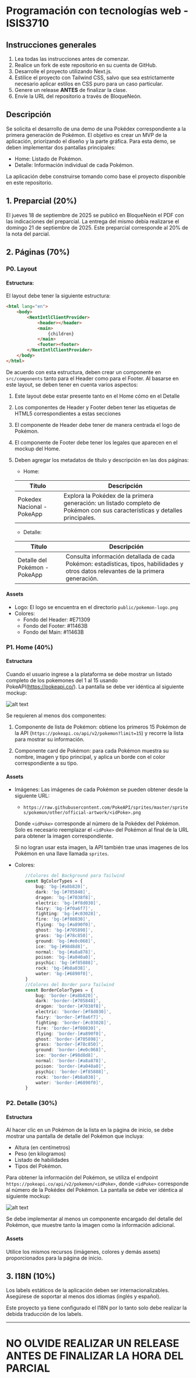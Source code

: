 # Programación con tecnologías web - ISIS3710

## Instrucciones generales

1. Lea todas las instrucciones antes de comenzar.
2. Realice un fork de este repositorio en su cuenta de GitHub.
3. Desarrolle el proyecto utilizando Next.js.
4. Estilice el proyecto con Tailwind CSS, salvo que sea estrictamente necesario aplicar estilos en CSS puro para un caso particular.
5. Genere un release **ANTES** de finalizar la clase.
6. Envíe la URL del repositorio a través de BloqueNeón.

## Descripción

Se solicita el desarrollo de una demo de una Pokédex correspondiente a la primera generación de Pokémon. El objetivo es crear un MVP de la aplicación, priorizando el diseño y la parte gráfica.
Para esta demo, se deben implementar dos pantallas principales:

* Home: Listado de Pokémon.
* Detalle: Información individual de cada Pokémon.

La aplicación debe construirse tomando como base el proyecto disponible en este repositorio.

## 1. Preparcial (20%)

El jueves 18 de septiembre de 2025 se publicó en BloqueNeón el PDF con las indicaciones del preparcial. La entrega del mismo debía realizarse el domingo 21 de septiembre de 2025. Este preparcial corresponde al 20% de la nota del parcial.

## 2. Páginas (70%)

### P0. Layout

#### Estructura:

El layout debe tener la siguiente estructura:

```html
<html lang="en">
    <body>
        <NextIntlClientProvider>
            <header></header>
            <main>
                {children}
            </main>
            <footer><footer>
        </NextIntlClientProvider>
    </body>
</html>
```

De acuerdo con esta estructura, deben crear un componente en `src/components` tanto para el Header como para el Footer. Al basarse en este layout, se deben tener en cuenta varios aspectos:
1. Este layout debe estar presente tanto en el Home cómo en el Detalle
2. Los componentes de Header y Footer deben tener las etiquetas de HTML5 correspondientes a estas secciones
3. El componente de Header debe tener de manera centrada el logo de Pokémon.
4. El componente de Footer debe tener los legales que aparecen en el mockup del Home.
5. Deben agregar los metadatos de título y descripción en las dos páginas:
    * Home: 

    | Título | Descripción |
    | ------ | ----------- |
    | Pokedex Nacional - PokeApp | Explora la Pokédex de la primera generación: un listado completo de Pokémon con sus características y detalles principales. |
    
    * Detalle:

    | Título | Descripción |
    | ------ | ----------- |
    | Detalle del Pokémon - PokeApp | Consulta información detallada de cada Pokémon: estadísticas, tipos, habilidades y otros datos relevantes de la primera generación. |

#### Assets
* Logo: El logo se encuentra en el directorio `public/pokemon-logo.png`
* Colores:
    * Fondo del Header: #E71309
    * Fondo del Footer: #11463B
    * Fondo del Main: #11463B

### P1. Home (40%)

#### Estructura

Cuando el usuario ingrese a la plataforma se debe mostrar un listado completo de los pokemones del 1 al 15 usando PokeAPI(https://pokeapi.co/). La pantalla se debe ver idéntica al siguiente mockup:

![alt text](image.png)

Se requieren al menos dos componentes:

1. Componente de lista de Pokémon: obtiene los primeros 15 Pokémon de la API (`https://pokeapi.co/api/v2/pokemon?limit=15`) y recorre la lista para mostrar su información.

2. Componente card de Pokémon: para cada Pokémon muestra su nombre, imagen y tipo principal, y aplica un borde con el color correspondiente a su tipo.

#### Assets
* Imágenes: Las imágenes de cada Pokémon se pueden obtener desde la siguiente URL:
    * `https://raw.githubusercontent.com/PokeAPI/sprites/master/sprites/pokemon/other/official-artwork/<idPoke>.png`

    Donde `<idPoke>` corresponde al número de la Pokédex del Pokémon. Solo es necesario reemplazar el `<idPoke>` del Pokémon al final de la URL para obtener la imagen correspondiente.

    Si no logran usar esta imagen, la API también trae unas imagenes de los Pokémon en una llave llamada `sprites`.
* Colores:

    ```ts
        //Colores del Background para Tailwind
        const BgColorTypes = {
            bug: 'bg-[#a8b820]',
            dark: 'bg-[#705848]',
            dragon: 'bg-[#7038f8]',
            electric: 'bg-[#f8d030]',
            fairy: 'bg-[#f0a6f7]',
            fighting: 'bg-[#c03028]',
            fire: 'bg-[#f08030]',
            flying: 'bg-[#a890f0]',
            ghost: 'bg-[#705898]',
            grass: 'bg-[#78c850]',
            ground: 'bg-[#e0c068]',
            ice: 'bg-[#98d8d8]',
            normal: 'bg-[#a8a878]',
            poison: 'bg-[#a040a0]',
            psychic: 'bg-[#f85888]',
            rock: 'bg-[#b8a038]',
            water: 'bg-[#6890f0]',
        }
        //Colores del Border para Tailwind
        const BorderColorTypes = {
            bug: 'border-[#a8b820]',
            dark: 'border-[#705848]',
            dragon: 'border-[#7038f8]',
            electric: 'border-[#f8d030]',
            fairy: 'border-[#f0a6f7]',
            fighting: 'border-[#c03028]',
            fire: 'border-[#f08030]',
            flying: 'border-[#a890f0]',
            ghost: 'border-[#705898]',
            grass: 'border-[#78c850]',
            ground: 'border-[#e0c068]',
            ice: 'border-[#98d8d8]',
            normal: 'border-[#a8a878]',
            poison: 'border-[#a040a0]',
            psychic: 'border-[#f85888]',
            rock: 'border-[#b8a038]',
            water: 'border-[#6890f0]',
        }
    ```

### P2. Detalle (30%)

#### Estructura

Al hacer clic en un Pokémon de la lista en la página de inicio, se debe mostrar una pantalla de detalle del Pokémon que incluya:

* Altura (en centímetros)
* Peso (en kilogramos)
* Listado de habilidades
* Tipos del Pokémon. 

Para obtener la información del Pokémon, se utiliza el endpoint `https://pokeapi.co/api/v2/pokemon/<idPoke>`, donde `<idPoke>` corresponde al número de la Pokédex del Pokémon. La pantalla se debe ver idéntica al siguiente mockup:

![alt text](image-1.png)

Se debe implementar al menos un componente encargado del detalle del Pokémon, que muestre tanto la imagen como la información adicional.

#### Assets

Utilice los mismos recursos (imágenes, colores y demás assets) proporcionados para la página de inicio.

## 3. I18N (10%)

Los labels estáticos de la aplicación deben ser internacionalizables. Asegúrese de soportar al menos dos idiomas (inglés y español).

Este proyecto ya tiene configurado el I18N por lo tanto solo debe realizar la debida traducción de los labels.

<hr>

# NO OLVIDE REALIZAR UN RELEASE ANTES DE FINALIZAR LA HORA DEL PARCIAL